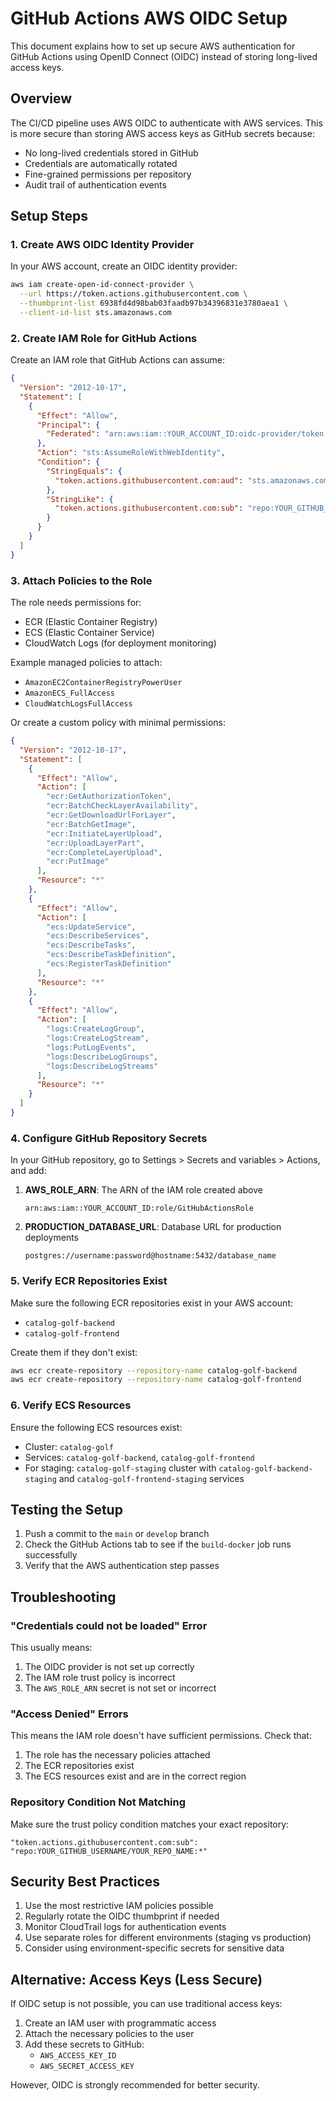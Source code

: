 # GitHub Actions AWS OIDC Setup

This document explains how to set up secure AWS authentication for GitHub Actions using OpenID Connect (OIDC) instead of storing long-lived access keys.

## Overview

The CI/CD pipeline uses AWS OIDC to authenticate with AWS services. This is more secure than storing AWS access keys as GitHub secrets because:

- No long-lived credentials stored in GitHub
- Credentials are automatically rotated
- Fine-grained permissions per repository
- Audit trail of authentication events

## Setup Steps

### 1. Create AWS OIDC Identity Provider

In your AWS account, create an OIDC identity provider:

```bash
aws iam create-open-id-connect-provider \
  --url https://token.actions.githubusercontent.com \
  --thumbprint-list 6938fd4d98bab03faadb97b34396831e3780aea1 \
  --client-id-list sts.amazonaws.com
```

### 2. Create IAM Role for GitHub Actions

Create an IAM role that GitHub Actions can assume:

```json
{
  "Version": "2012-10-17",
  "Statement": [
    {
      "Effect": "Allow",
      "Principal": {
        "Federated": "arn:aws:iam::YOUR_ACCOUNT_ID:oidc-provider/token.actions.githubusercontent.com"
      },
      "Action": "sts:AssumeRoleWithWebIdentity",
      "Condition": {
        "StringEquals": {
          "token.actions.githubusercontent.com:aud": "sts.amazonaws.com"
        },
        "StringLike": {
          "token.actions.githubusercontent.com:sub": "repo:YOUR_GITHUB_USERNAME/YOUR_REPO_NAME:*"
        }
      }
    }
  ]
}
```

### 3. Attach Policies to the Role

The role needs permissions for:

- ECR (Elastic Container Registry)
- ECS (Elastic Container Service)
- CloudWatch Logs (for deployment monitoring)

Example managed policies to attach:
- `AmazonEC2ContainerRegistryPowerUser`
- `AmazonECS_FullAccess`
- `CloudWatchLogsFullAccess`

Or create a custom policy with minimal permissions:

```json
{
  "Version": "2012-10-17",
  "Statement": [
    {
      "Effect": "Allow",
      "Action": [
        "ecr:GetAuthorizationToken",
        "ecr:BatchCheckLayerAvailability",
        "ecr:GetDownloadUrlForLayer",
        "ecr:BatchGetImage",
        "ecr:InitiateLayerUpload",
        "ecr:UploadLayerPart",
        "ecr:CompleteLayerUpload",
        "ecr:PutImage"
      ],
      "Resource": "*"
    },
    {
      "Effect": "Allow",
      "Action": [
        "ecs:UpdateService",
        "ecs:DescribeServices",
        "ecs:DescribeTasks",
        "ecs:DescribeTaskDefinition",
        "ecs:RegisterTaskDefinition"
      ],
      "Resource": "*"
    },
    {
      "Effect": "Allow",
      "Action": [
        "logs:CreateLogGroup",
        "logs:CreateLogStream",
        "logs:PutLogEvents",
        "logs:DescribeLogGroups",
        "logs:DescribeLogStreams"
      ],
      "Resource": "*"
    }
  ]
}
```

### 4. Configure GitHub Repository Secrets

In your GitHub repository, go to Settings > Secrets and variables > Actions, and add:

1. **AWS_ROLE_ARN**: The ARN of the IAM role created above
   ```
   arn:aws:iam::YOUR_ACCOUNT_ID:role/GitHubActionsRole
   ```

2. **PRODUCTION_DATABASE_URL**: Database URL for production deployments
   ```
   postgres://username:password@hostname:5432/database_name
   ```

### 5. Verify ECR Repositories Exist

Make sure the following ECR repositories exist in your AWS account:
- `catalog-golf-backend`
- `catalog-golf-frontend`

Create them if they don't exist:

```bash
aws ecr create-repository --repository-name catalog-golf-backend
aws ecr create-repository --repository-name catalog-golf-frontend
```

### 6. Verify ECS Resources

Ensure the following ECS resources exist:
- Cluster: `catalog-golf`
- Services: `catalog-golf-backend`, `catalog-golf-frontend`
- For staging: `catalog-golf-staging` cluster with `catalog-golf-backend-staging` and `catalog-golf-frontend-staging` services

## Testing the Setup

1. Push a commit to the `main` or `develop` branch
2. Check the GitHub Actions tab to see if the `build-docker` job runs successfully
3. Verify that the AWS authentication step passes

## Troubleshooting

### "Credentials could not be loaded" Error

This usually means:
1. The OIDC provider is not set up correctly
2. The IAM role trust policy is incorrect
3. The `AWS_ROLE_ARN` secret is not set or incorrect

### "Access Denied" Errors

This means the IAM role doesn't have sufficient permissions. Check that:
1. The role has the necessary policies attached
2. The ECR repositories exist
3. The ECS resources exist and are in the correct region

### Repository Condition Not Matching

Make sure the trust policy condition matches your exact repository:
```
"token.actions.githubusercontent.com:sub": "repo:YOUR_GITHUB_USERNAME/YOUR_REPO_NAME:*"
```

## Security Best Practices

1. Use the most restrictive IAM policies possible
2. Regularly rotate the OIDC thumbprint if needed
3. Monitor CloudTrail logs for authentication events
4. Use separate roles for different environments (staging vs production)
5. Consider using environment-specific secrets for sensitive data

## Alternative: Access Keys (Less Secure)

If OIDC setup is not possible, you can use traditional access keys:

1. Create an IAM user with programmatic access
2. Attach the necessary policies to the user
3. Add these secrets to GitHub:
   - `AWS_ACCESS_KEY_ID`
   - `AWS_SECRET_ACCESS_KEY`

However, OIDC is strongly recommended for better security. 